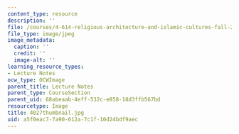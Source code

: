 ```yaml
---
content_type: resource
description: ''
file: /courses/4-614-religious-architecture-and-islamic-cultures-fall-2002/a5f0eac77a90612a7c1f10d24bdf9aec_4027thumbnail.jpg
file_type: image/jpeg
image_metadata:
  caption: ''
  credit: ''
  image-alt: ''
learning_resource_types:
- Lecture Notes
ocw_type: OCWImage
parent_title: Lecture Notes
parent_type: CourseSection
parent_uid: 68abeaab-4eff-532c-e858-18d3ffb567bd
resourcetype: Image
title: 4027thumbnail.jpg
uid: a5f0eac7-7a90-612a-7c1f-10d24bdf9aec
---
```

